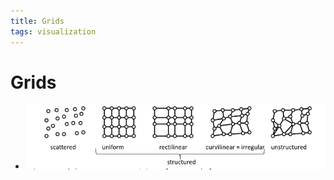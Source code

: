 ```yaml
---
title: Grids
tags: visualization
---
```


# Grids
- ![im](assets/Pasted%20Image%2020220411124545.png)


























































